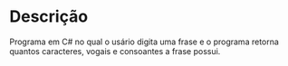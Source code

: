 # Descrição

Programa em C# no qual o usário digita uma frase e o programa retorna quantos caracteres, vogais e consoantes a frase possui.

